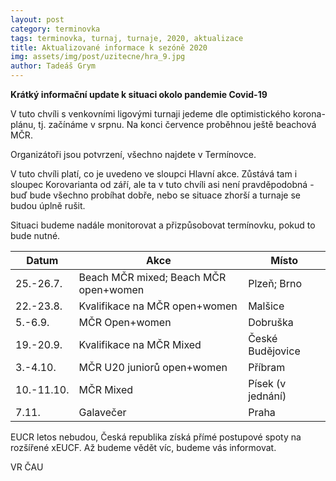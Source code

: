 ```yaml
---
layout: post
category: terminovka
tags: terminovka, turnaj, turnaje, 2020, aktualizace
title: Aktualizované informace k sezóně 2020
img: assets/img/post/uzitecne/hra_9.jpg
author: Tadeáš Grym
---
```

**Krátký informační update k situaci okolo pandemie Covid-19**

V tuto chvíli s venkovními ligovými turnaji jedeme dle optimistického korona-plánu, tj. začínáme v srpnu. Na konci července proběhnou ještě beachová MČR.

Organizátoři jsou potvrzení, všechno najdete v Termínovce.

V tuto chvíli platí, co je uvedeno ve sloupci Hlavní akce. Zůstává tam i sloupec Korovarianta od září, ale ta v tuto chvíli asi není pravděpodobná - buď bude všechno probíhat dobře, nebo se situace zhorší a turnaje se budou úplně rušit.

Situaci budeme nadále monitorovat a přizpůsobovat termínovku, pokud to bude nutné. 

|Datum|Akce| Místo
|--|--|--|
| 25.-26.7. |Beach MČR mixed; Beach MČR open+women |Plzeň; Brno
|22.-23.8.| Kvalifikace na MČR open+women|Malšice
|5.-6.9.| MČR Open+women|Dobruška
|19.-20.9.|Kvalifikace na MČR Mixed|České Budějovice
|3.-4.10.|MČR U20 juniorů open+women|Příbram
|10.-11.10.|MČR Mixed| Písek (v jednání)
|7.11.| Galavečer| Praha
 
EUCR letos nebudou, Česká republika získá přímé postupové spoty na rozšířené xEUCF. Až budeme vědět víc, budeme vás informovat.
 
VR ČAU
